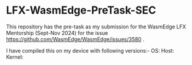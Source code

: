 # LFX-WasmEdge-PreTask-SEC
This repository has the pre-task as my submission for the WasmEdge LFX Mentorship (Sept-Nov 2024) for the issue https://github.com/WasmEdge/WasmEdge/issues/3580 .

I have compiled this on my device with following versions:-
OS: 
Host: 
Kernel:
